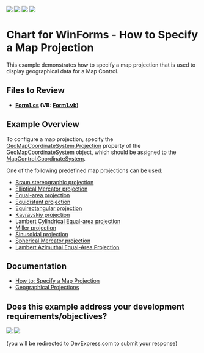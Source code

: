 <!-- default badges list -->
![](https://img.shields.io/endpoint?url=https://codecentral.devexpress.com/api/v1/VersionRange/128576801/21.2.1%2B)
[![](https://img.shields.io/badge/Open_in_DevExpress_Support_Center-FF7200?style=flat-square&logo=DevExpress&logoColor=white)](https://supportcenter.devexpress.com/ticket/details/T232940)
[![](https://img.shields.io/badge/📖_How_to_use_DevExpress_Examples-e9f6fc?style=flat-square)](https://docs.devexpress.com/GeneralInformation/403183)
[![](https://img.shields.io/badge/💬_Leave_Feedback-feecdd?style=flat-square)](#does-this-example-address-your-development-requirementsobjectives)
<!-- default badges end -->
<!-- default file list -->

# Chart for WinForms - How to Specify a Map Projection

This example demonstrates how to specify a map projection that is used to display geographical data for a Map Control. 
## Files to Review

* **[Form1.cs](./CS/MapProjections/Form1.cs) (VB: [Form1.vb](./VB/MapProjections/Form1.vb))**
<!-- default file list end -->

## Example Overview

To configure a map projection, specify the [GeoMapCoordinateSystem.Projection](https://docs.devexpress.com/WindowsForms/DevExpress.XtraMap.GeoMapCoordinateSystem.Projection) property of the [GeoMapCoordinateSystem](https://docs.devexpress.com/WindowsForms/DevExpress.XtraMap.GeoMapCoordinateSystem) object, which should be assigned to the [MapControl.CoordinateSystem](https://docs.devexpress.com/WindowsForms/DevExpress.XtraMap.MapControl.CoordinateSystem).

One of the following predefined map projections can be used:
- [Braun stereographic projection](https://docs.devexpress.com/WindowsForms/DevExpress.XtraMap.BraunStereographicProjection)
- [Elliptical Mercator projection](https://docs.devexpress.com/WindowsForms/DevExpress.XtraMap.EllipticalMercatorProjection)
- [Equal-area projection](https://docs.devexpress.com/WindowsForms/DevExpress.XtraMap.EqualAreaProjection)
- [Equidistant projection](https://docs.devexpress.com/WindowsForms/DevExpress.XtraMap.EquidistantProjection)
- [Equirectangular projection](https://docs.devexpress.com/WindowsForms/DevExpress.XtraMap.EquirectangularProjection)
- [Kavrayskiy projection](https://docs.devexpress.com/WindowsForms/DevExpress.XtraMap.KavrayskiyProjection)
- [Lambert Cylindrical Equal-area projection](https://docs.devexpress.com/WindowsForms/DevExpress.XtraMap.LambertCylindricalEqualAreaProjection)
- [Miller projection](https://docs.devexpress.com/WindowsForms/DevExpress.XtraMap.MillerProjection)
- [Sinusoidal projection](https://docs.devexpress.com/WindowsForms/DevExpress.XtraMap.SinusoidalProjection)
- [Spherical Mercator projection](https://docs.devexpress.com/WindowsForms/DevExpress.XtraMap.SphericalMercatorProjection)
- [ Lambert Azimuthal Equal-Area Projection](https://docs.devexpress.com/WindowsForms/DevExpress.XtraMap.Etrs89LambertAzimuthalEqualAreaProjection)

## Documentation 

- [How to: Specify a Map Projection](https://docs.devexpress.com/WindowsForms/113973/controls-and-libraries/map-control/examples/vector-data/customize-data-appearance/how-to-specify-a-map-projection)
- [Geographical Projections](https://docs.devexpress.com/WindowsForms/15079/controls-and-libraries/map-control/coordinate-systems/geographical-projections)









<!-- feedback -->
## Does this example address your development requirements/objectives?

[<img src="https://www.devexpress.com/support/examples/i/yes-button.svg"/>](https://www.devexpress.com/support/examples/survey.xml?utm_source=github&utm_campaign=chart-for-winforms-specify-a-map-projection&~~~was_helpful=yes) [<img src="https://www.devexpress.com/support/examples/i/no-button.svg"/>](https://www.devexpress.com/support/examples/survey.xml?utm_source=github&utm_campaign=chart-for-winforms-specify-a-map-projection&~~~was_helpful=no)

(you will be redirected to DevExpress.com to submit your response)
<!-- feedback end -->
